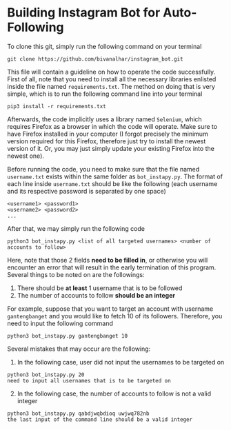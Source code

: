 # Building Instagram Bot for Auto-Following

To clone this git, simply run the following command on your terminal
```
git clone https://github.com/bivanalhar/instagram_bot.git
```

This file will contain a guideline on how to operate the code successfully. First of all, note that you need to install all the necessary libraries enlisted inside the file named ```requirements.txt```. The method on doing that is very simple, which is to run the following command line into your terminal

```
pip3 install -r requirements.txt
```

Afterwards, the code implicitly uses a library named ```Selenium```, which requires Firefox as a browser in which the code will operate. Make sure to have Firefox installed in your computer (I forgot precisely the minimum version required for this Firefox, therefore just try to install the newest version of it. Or, you may just simply update your existing Firefox into the newest one).

Before running the code, you need to make sure that the file named ```username.txt``` exists within the same folder as ```bot_instapy.py```. The format of each line inside ```username.txt``` should be like the following (each username and its respective password is separated by one space)

```
<username1> <password1>
<username2> <password2>
...
```

After that, we may simply run the following code

```
python3 bot_instapy.py <list of all targeted usernames> <number of accounts to follow>
```

Here, note that those 2 fields **need to be filled in**, or otherwise you will encounter an error that will result in the early termination of this program. Several things to be noted on are the followings:
1. There should be **at least** 1 username that is to be followed
2. The number of accounts to follow **should be an integer**

For example, suppose that you want to target an account with username ```gantengbanget``` and you would like to fetch 10 of its followers. Therefore, you need to input the following command
```
python3 bot_instapy.py gantengbanget 10
```

Several mistakes that may occur are the following:
1. In the following case, user did not input the usernames to be targeted on
```
python3 bot_instapy.py 20
need to input all usernames that is to be targeted on
```

2. In the following case, the number of accounts to follow is not a valid integer
```
python3 bot_instapy.py qabdjwqbdioq uwjwq782nb
the last input of the command line should be a valid integer
```
